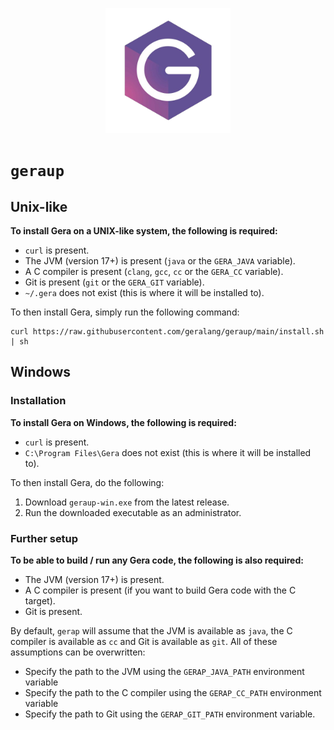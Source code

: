 <p align="center">
    <img src="logo.png" height="200"/>
</p>

# `geraup`

## Unix-like

**To install Gera on a UNIX-like system, the following is required:**
- `curl` is present.
- The JVM (version 17+) is present (`java` or the `GERA_JAVA` variable).
- A C compiler is present (`clang`, `gcc`, `cc` or the `GERA_CC` variable).
- Git is present (`git` or the `GERA_GIT` variable).
- `~/.gera` does not exist (this is where it will be installed to).

To then install Gera, simply run the following command:
```
curl https://raw.githubusercontent.com/geralang/geraup/main/install.sh | sh
```

## Windows

### Installation

**To install Gera on Windows, the following is required:**
- `curl` is present.
- `C:\Program Files\Gera` does not exist (this is where it will be installed to).

To then install Gera, do the following:
1. Download `geraup-win.exe` from the latest release.
2. Run the downloaded executable as an administrator.

### Further setup

**To be able to build / run any Gera code, the following is also required:**
- The JVM (version 17+) is present.
- A C compiler is present (if you want to build Gera code with the C target).
- Git is present.

By default, `gerap` will assume that the JVM is available as `java`, the C compiler is available as `cc` and Git is available as `git`. All of these assumptions can be overwritten:
- Specify the path to the JVM using the `GERAP_JAVA_PATH` environment variable
- Specify the path to the C compiler using the `GERAP_CC_PATH` environment variable
- Specify the path to Git using the `GERAP_GIT_PATH` environment variable.